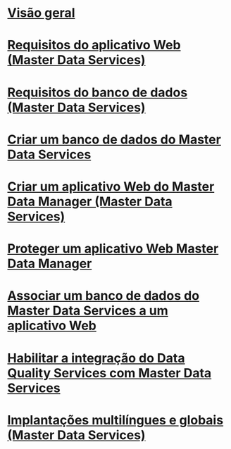 # [Visão geral](install-master-data-services.md)  
# [Requisitos do aplicativo Web (Master Data Services)](web-application-requirements-master-data-services.md)  
# [Requisitos do banco de dados (Master Data Services)](database-requirements-master-data-services.md)  
# [Criar um banco de dados do Master Data Services](create-a-master-data-services-database.md)  
# [Criar um aplicativo Web do Master Data Manager (Master Data Services)](create-a-master-data-manager-web-application-master-data-services.md)  
# [Proteger um aplicativo Web Master Data Manager](secure-a-master-data-manager-web-application.md)  
# [Associar um banco de dados do Master Data Services a um aplicativo Web](associate-a-master-data-services-database-and-web-application.md)  
# [Habilitar a integração do Data Quality Services com Master Data Services](enable-data-quality-services-integration-with-master-data-services.md)  
# [Implantações multilíngues e globais (Master Data Services)](multi-lingual-and-global-deployments-master-data-services.md)  
